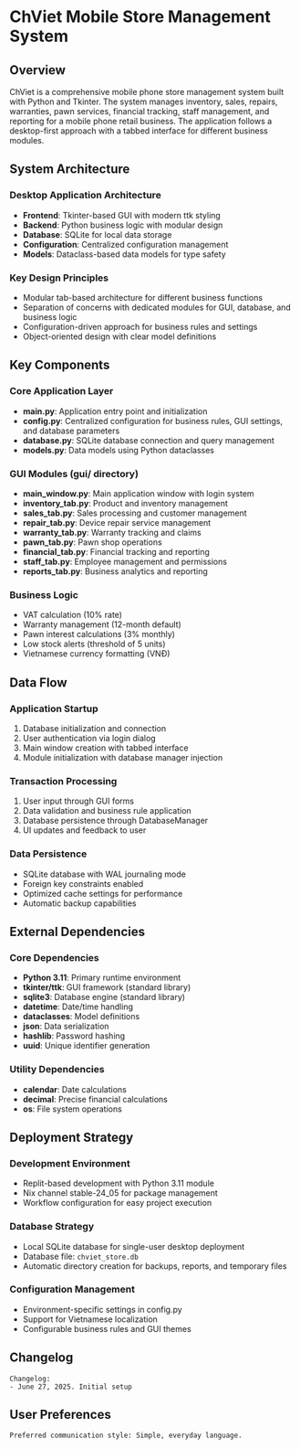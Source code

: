 # ChViet Mobile Store Management System

## Overview

ChViet is a comprehensive mobile phone store management system built with Python and Tkinter. The system manages inventory, sales, repairs, warranties, pawn services, financial tracking, staff management, and reporting for a mobile phone retail business. The application follows a desktop-first approach with a tabbed interface for different business modules.

## System Architecture

### Desktop Application Architecture
- **Frontend**: Tkinter-based GUI with modern ttk styling
- **Backend**: Python business logic with modular design
- **Database**: SQLite for local data storage
- **Configuration**: Centralized configuration management
- **Models**: Dataclass-based data models for type safety

### Key Design Principles
- Modular tab-based architecture for different business functions
- Separation of concerns with dedicated modules for GUI, database, and business logic
- Configuration-driven approach for business rules and settings
- Object-oriented design with clear model definitions

## Key Components

### Core Application Layer
- **main.py**: Application entry point and initialization
- **config.py**: Centralized configuration for business rules, GUI settings, and database parameters
- **database.py**: SQLite database connection and query management
- **models.py**: Data models using Python dataclasses

### GUI Modules (gui/ directory)
- **main_window.py**: Main application window with login system
- **inventory_tab.py**: Product and inventory management
- **sales_tab.py**: Sales processing and customer management
- **repair_tab.py**: Device repair service management
- **warranty_tab.py**: Warranty tracking and claims
- **pawn_tab.py**: Pawn shop operations
- **financial_tab.py**: Financial tracking and reporting
- **staff_tab.py**: Employee management and permissions
- **reports_tab.py**: Business analytics and reporting

### Business Logic
- VAT calculation (10% rate)
- Warranty management (12-month default)
- Pawn interest calculations (3% monthly)
- Low stock alerts (threshold of 5 units)
- Vietnamese currency formatting (VNĐ)

## Data Flow

### Application Startup
1. Database initialization and connection
2. User authentication via login dialog
3. Main window creation with tabbed interface
4. Module initialization with database manager injection

### Transaction Processing
1. User input through GUI forms
2. Data validation and business rule application
3. Database persistence through DatabaseManager
4. UI updates and feedback to user

### Data Persistence
- SQLite database with WAL journaling mode
- Foreign key constraints enabled
- Optimized cache settings for performance
- Automatic backup capabilities

## External Dependencies

### Core Dependencies
- **Python 3.11**: Primary runtime environment
- **tkinter/ttk**: GUI framework (standard library)
- **sqlite3**: Database engine (standard library)
- **datetime**: Date/time handling
- **dataclasses**: Model definitions
- **json**: Data serialization
- **hashlib**: Password hashing
- **uuid**: Unique identifier generation

### Utility Dependencies
- **calendar**: Date calculations
- **decimal**: Precise financial calculations
- **os**: File system operations

## Deployment Strategy

### Development Environment
- Replit-based development with Python 3.11 module
- Nix channel stable-24_05 for package management
- Workflow configuration for easy project execution

### Database Strategy
- Local SQLite database for single-user desktop deployment
- Database file: `chviet_store.db`
- Automatic directory creation for backups, reports, and temporary files

### Configuration Management
- Environment-specific settings in config.py
- Support for Vietnamese localization
- Configurable business rules and GUI themes

## Changelog

```
Changelog:
- June 27, 2025. Initial setup
```

## User Preferences

```
Preferred communication style: Simple, everyday language.
```